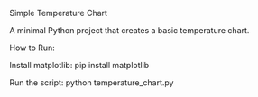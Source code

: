 Simple Temperature Chart

A minimal Python project that creates a basic temperature chart.

How to Run:

Install matplotlib: pip install matplotlib

Run the script: python temperature_chart.py
